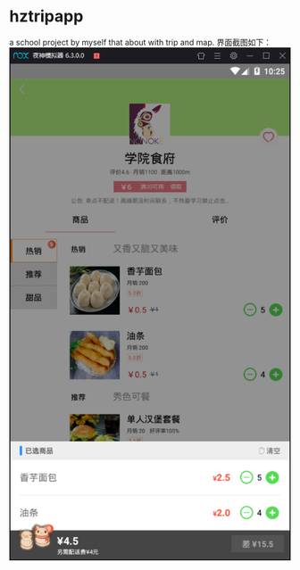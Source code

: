 # hztripapp
a school project by myself that about with trip and map.
界面截图如下：
![image](https://github.com/TTWindRises/hztripapp/blob/master/food.png)
